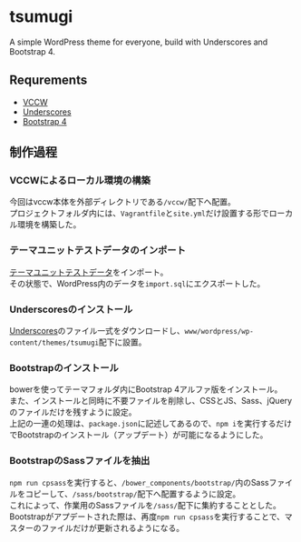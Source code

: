 # tsumugi

A simple WordPress theme for everyone, build with Underscores and Bootstrap 4.

## Requrements

- [VCCW](http://vccw.cc/)
- [Underscores](http://underscores.me/)
- [Bootstrap 4](http://v4-alpha.getbootstrap.com/)

## 制作過程

### VCCWによるローカル環境の構築

今回はvccw本体を外部ディレクトリである`/vccw/`配下へ配置。  
プロジェクトフォルダ内には、`Vagrantfile`と`site.yml`だけ設置する形でローカル環境を構築した。

### テーマユニットテストデータのインポート

[テーマユニットテストデータ](https://wpdocs.osdn.jp/%E3%83%86%E3%83%BC%E3%83%9E%E3%83%A6%E3%83%8B%E3%83%83%E3%83%88%E3%83%86%E3%82%B9%E3%83%88)をインポート。  
その状態で、WordPress内のデータを`import.sql`にエクスポートした。

### Underscoresのインストール

[Underscores](http://underscores.me/)のファイル一式をダウンロードし、`www/wordpress/wp-content/themes/tsumugi`配下に設置。

### Bootstrapのインストール

bowerを使ってテーマフォルダ内にBootstrap 4アルファ版をインストール。  
また、インストールと同時に不要ファイルを削除し、CSSとJS、Sass、jQueryのファイルだけを残すように設定。  
上記の一連の処理は、`package.json`に記述してあるので、`npm i`を実行するだけでBootstrapのインストール（アップデート）が可能になるようにした。

### BootstrapのSassファイルを抽出

`npm run cpsass`を実行すると、`/bower_components/bootstrap/`内のSassファイルをコピーして、`/sass/bootstrap/`配下へ配置するように設定。  
これによって、作業用のSassファイルを`/sass/`配下に集約することとした。  
Bootstrapがアプデートされた際は、再度`npm run cpsass`を実行することで、マスターのファイルだけが更新されるようになる。
